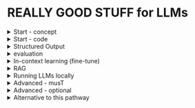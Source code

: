 # REALLY GOOD STUFF for LLMs

<details>
<summary>Start - concept</summary>

⚫ [Beginner intro to LLMs](https://youtu.be/osKyvYJ3PRM?si=5eBqlcaedRbiCKUi)

⚫ [Fun video about the mathematics happening behind the scenes (I promise it's fun)](https://youtu.be/wjZofJX0v4M?si=dKjW4dZ-Q2D0xb7k)

</details>

<details>
<summary>Start - code</summary>
    
⚫ [Langchain playlist - fast](https://www.youtube.com/playlist?list=PL4HikwTaYE0GEs7lvlYJQcvKhq0QZGRVn)

OR

⚫ [Langchain - master class](https://youtu.be/yF9kGESAi3M?si=RI84A5D4pwFY-Em2)

Then you can go to each section, as you need, and do something on your PC. Nothing is comparable to getting something running on your own PC (either by API or local LLMs).
</details>

<details>
<summary>Structured Output</summary>
    
⚫ [w Pydantic](https://youtu.be/UVn2NroKQCw?si=fJArCi6DxE6bY5FR)

⚫ [Optional: JSONformer](https://youtu.be/hpMCvfIIM_A?si=cZuYfZk7Y87Ww4Qm)

</details>
    
<details>
<summary>evaluation</summary>
    
⚫ [Deep dive evaluation](https://www.youtube.com/watch?v=iQl03pQlYWY&list=PLkm_s7m1D-JjHBuIGOJQTnAlLNRM-0Dh0&index=1)

⚫ [QA evaluation](https://youtu.be/8qRGP2hhnSc?si=1WmJK8Ii2bA-zZXG)

⚫ [Langsmith](https://youtu.be/tFXm5ijih98?si=Q7iqiMHChrOmmL4t)

</details>

<details>
<summary>In-context learning (fine-tune)</summary>

⚫ [Llama3.2 + Ollama](https://youtu.be/YZW3pkIR-YE?si=1YkCskOoy5LsU-n4)
    
⚫ [Llama3](https://youtu.be/aQmoog_s8HE?si=H1VpwBKhfZ5o90qt)
    
⚫ [BERT](https://www.youtube.com/watch?v=9he4XKqqzvE)

    
</details>

<details>
<summary>RAG </summary>

⚫ [All about RAG (must see)](https://youtu.be/sVcwVQRHIc8?si=HECDoO64-eSOB_pK)

⚫ [Multimodal RAG + Langchain + GPT4V](https://youtu.be/-77EvEjuZJY?si=s7QBP70iN8UWPhS0)

⚫ [Create your RAG-bot with UI (streamlit)](https://www.youtube.com/watch?v=dXxQ0LR-3Hg)
    
</details>

<details>
<summary>Running LLMs locally </summary>

⚫ [LM studio basic](https://youtu.be/yBI1nPep72Q?si=xgwqcz-r_Qp6IBpF)  ++ [Python integration](https://youtu.be/IgcBuXFE6QE?si=GIEnnKt1Q0MMslrz) --> recommended for beginners

⚫ [Ollama basics](https://youtu.be/Ox8hhpgrUi0?si=k0dPfpGnEi8qlDxc) ++ [Python integration](https://youtu.be/d0o89z134CQ?si=yfy0Q7bitfCtn88q) --> Recommended for iterative runs

</details>


<details>
<summary>Advanced - musT </summary>

⚫ [Using Huggingface Transformer library  ](https://youtu.be/ntz160EnWIc?si=ipYAciAhtjDcWfXr) 

⚫ [Groq API](https://youtu.be/S53BanCP14c?si=6hOoVjc21F7UOZff)

⚫ [Advanced LLM concepts](https://youtube.com/playlist?list=PL5dTjWUk_cPZxyZuZdl8S0g4tbh-GL2Ro&si=O0fkdY0XYN6m4Zeb)

⚫ [Technical Intro to LLMs](https://www.youtube.com/watch?v=zjkBMFhNj_g)

⚫ [Creating knowledge graphs](https://youtu.be/Fm68I-phaiY?si=XcCkspPTyDQkY3P1)

</details>

<details>
<summary>Advanced - optional </summary>
    
⚫ [RAG + Ollama + n8n](https://youtu.be/2orxyu8c7Ek?si=9OLoMWv005L_6vYf)
    
⚫ [Langflow (UI for creating RAG)](https://youtu.be/rz40ukZ3krQ?si=1AXvhuiIcpPuMDKC)

⚫ [Local LLMs in minutes](https://youtu.be/V_0dNE-H2gw?si=JbhTXZwsNAFVycz) 


If you finished your first project and want to go deeper:

⚫ [Learn the fundamentals of generative AI for real-world applications by deeplearning.io](https://www.deeplearning.ai/courses/generative-ai-with-llms/)

⚫ [Building systems with LLMs](https://www.coursera.org/projects/building-systems-with-the-chatgpt-api-project)

⚫ [Building systems with LLMs](https://www.coursera.org/projects/building-systems-with-the-chatgpt-api-project)

</details>

<details>
<summary>Alternative to this pathway</summary>

#### YT Playlist
⬛ YT playlist covering all aspects, from beginner-level to advanced, including both code and concepts: [Generative AI by Washington Prof](https://www.youtube.com/playlist?list=PLjy4p-07OYzui0nVZzMgoLBeXjG9Oy3hi)

 #### Books

⬛ A book covering all aspects of LLMs (really a great book, the second book I tried to read cover-to-cover in my life): [Hands-on Large Language Models by J. Alammar](https://www.amazon.co.uk/Hands-Large-Language-Models-Understanding/dp/1098150961/ref=asc_df_1098150961/?tag=googshopuk-21&linkCode=df0&hvadid=696285193871&hvpos=&hvnetw=g&hvrand=1585991372394813751&hvpone=&hvptwo=&hvqmt=&hvdev=c&hvdvcmdl=&hvlocint=&hvlocphy=9222618&hvtargid=pla-2281435176658&psc=1&mcid=eb08b758a9b13e57a4825f7bcdbd46b4&th=1&psc=1&hvocijid=1585991372394813751-1098150961-&hvexpln=74&gad_source=1)

 #### Courses
⬛ [Building Production-Ready Apps with Large Language Models ](https://www.coursera.org/learn/building-production-ready-apps-with-large-language-models)

⬛ [Learn the fundamentals of generative AI for real-world applications by deeplearning.io](https://www.deeplearning.ai/courses/generative-ai-with-llms/)



 #### Bootcamps
 
⬛  [Bootcamp for production=level LLM (code are old though)](https://youtu.be/twHxmU9OxDU?si=VTfzSSxsrJFB_50P)

</details>
